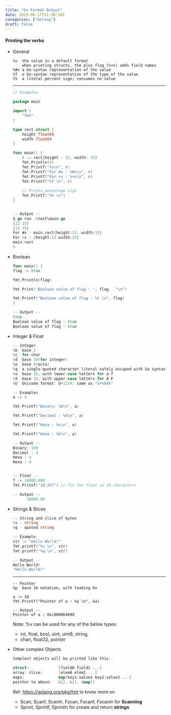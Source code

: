 ```yaml
---
title: "Go Format Output"
date: 2019-06-17T11:30:18Z
categories: ["Golang"]
draft: false
---
```


#### **Printing the verbs**
* General
    ```
    %v	the value in a default format
    	when printing structs, the plus flag (%+v) adds field names
    %#v	a Go-syntax representation of the value
    %T	a Go-syntax representation of the type of the value
    %%	a literal percent sign; consumes no value
    ```
    ---

    ``` go
    // Examples
    
    package main

    import (
    	"fmt"
    )
    
    type rect struct {
    	height float64
    	width float64
    }
    
    func main() {
    	r := rect{height : 12, width: 15}
    	fmt.Println(r)
    	fmt.Printf("%v\n", r)
    	fmt.Printf("For #v : %#v\n", r)
    	fmt.Printf("For +v : %+v\n", r)
    	fmt.Printf("%T \n", r)
    	
    	// Prints pecentage sign
    	fmt.Printf("%% \n")
    }
    
    
    -- Output --
    $ go run .\test\main.go
    {12 15}
    {12 15}
    For #v : main.rect{height:12, width:15}
    For +v : {height:12 width:15}
    main.rect
    %
    ```
* Boolean
    ``` go
    func main() {
    flag := true
	
	fmt.Println(flag)
	
	fmt.Print("Boolean value of flag : ", flag,  "\n")
	
	fmt.Printf("Boolean value of flag : %t \n", flag)
	}
	
	-- Output --
	true
    Boolean value of flag : true
    Boolean value of flag : true
    ```
 * Integer & Float   
    ``` go
    -- Integer
    %b	base 2
    %c	for char
    %d	base 10(for integer)
    %o	base 8(octa)
    %q	a single-quoted character literal safely escaped with Go syntax.
    %x	base 16, with lower-case letters for a-f
    %X	base 16, with upper-case letters for A-F
    %U	Unicode format: U+1234; same as "U+%04X"
    
    -- Examples
    a := 4
    
    fmt.Printf("Binary: %b\n", a)
    
    fmt.Printf("Decimal : %d\n", a)
    
    fmt.Printf("Hexa : %x\n", a)
    
    fmt.Printf("Hexa : %X\n", a)
    
    -- Output --
    Binary: 100
    Decimal : 4
    Hexa : 4
    Hexa : 4
    
    
    -- Float --
    f := 10000.800
    fmt.Pritnf("10.2%f") // fit the float in 10 characters
    
    -- Output --
          10000.80
    ```

* Strings & Slices
    ``` go
    -- String and slice of bytes
    %s - string
    %q - quoted string
    
    -- Example
    str := "Hello World!"
    fmt.printf("%s \n", str)
    fmt.printf("%q \n", str)
    
    -- Output --
    Hello World!
    "Hello World!"
    ``` 
    ---
    ```
    -- Pointer
    %p	base 16 notation, with leading 0x
    
    a := 10
    fmt.Printf("Pointer of a : %p \n", &a)
    
    -- Output --
    Pointer of a : 0xc000064090
    ```
    Note: %v can be used for any of the below types.
    - int, float, bool, uint, uint8, string,
    - chan, float32, pointer

* Other complex Objects
    ``` go
    Complext objects will be printed like this..
    
    struct:             {field0 field1 ...}
    array, slice:       [elem0 elem1 ...]
    maps:               map[key1:value1 key2:value2 ...]
    pointer to above:   &{}, &[], &map[]
    ```
    Ref: https://golang.org/pkg/fmt to know more on 
    - Scan, Scanf, Scanln, Fscan, Fscanf, Fscanln for **Scanning**
    - Sprint, Sprintf, Sprintln for create and return **strings**

    